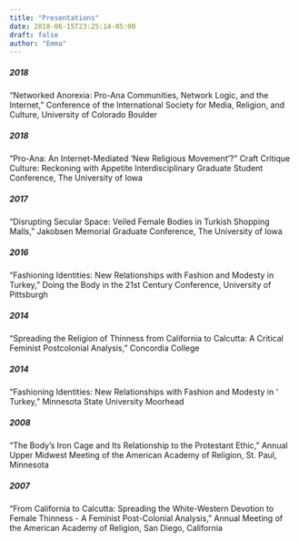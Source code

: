 ```yaml
---
title: "Presentations"
date: 2018-06-15T23:25:14-05:00
draft: false
author: "Emma"
---
```

<h5>2018</h5>
“Networked Anorexia: Pro-Ana Communities, Network Logic, and the
Internet,” Conference of the International Society for Media, Religion, and
Culture, University of Colorado Boulder

<h5>2018</h5>
“Pro-Ana:  An Internet-Mediated ‘New Religious Movement’?”  Craft 
Critique Culture:  Reckoning with Appetite Interdisciplinary Graduate Student Conference, The University of Iowa
<br>

<h5>2017</h5>
“Disrupting Secular Space:  Veiled Female Bodies in Turkish Shopping 
Malls,” Jakobsen Memorial Graduate Conference, The University of Iowa
<br>

<h5>2016</h5>
“Fashioning Identities:  New Relationships with Fashion and Modesty in 
Turkey,” Doing the Body in the 21st Century Conference, University of 
Pittsburgh 
<br>

<h5>2014</h5>
“Spreading the Religion of Thinness from California to Calcutta:  A 
Critical Feminist Postcolonial Analysis,” Concordia College
<br>

<h5>2014</h5>
“Fashioning Identities:  New Relationships with Fashion and Modesty in ‘	
Turkey,” Minnesota State University Moorhead
<br>

<h5>2008</h5>
“The Body’s Iron Cage and Its Relationship to the Protestant Ethic,” 
Annual Upper Midwest Meeting of the American Academy of Religion, St. Paul, Minnesota
<br>

<h5>2007</h5>
“From California to Calcutta:  Spreading the White-Western Devotion to 
Female Thinness - A Feminist Post-Colonial Analysis,” Annual Meeting 
of the American Academy of Religion, San Diego, California





